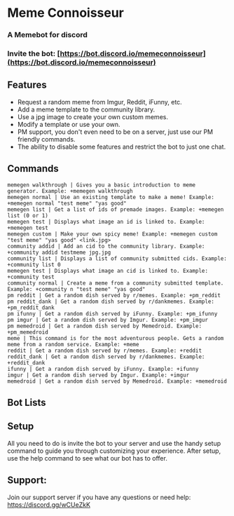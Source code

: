 # Meme Connoisseur
### A Memebot for discord
### Invite the bot: [https://bot.discord.io/memeconnoisseur](https://bot.discord.io/memeconnoisseur)

## Features
   * Request a random meme from Imgur, Reddit, iFunny, etc.
   * Add a meme template to the community library.
   * Use a jpg image to create your own custom memes.
   * Modify a template or use your own.
   * PM support, you don't even need to be on a server, just use our PM friendly commands.
   * The ability to disable some features and restrict the bot to just one chat.

## Commands
```
memegen walkthrough | Gives you a basic introduction to meme generator. Example: +memegen walkthrough
memegen normal | Use an existing template to make a meme! Example: +memegen normal "test meme" "yas good"
memegen list | Get a list of ids of premade images. Example: +memegen list (0 or 1)
memegen test | Displays what image an id is linked to. Example: +memegen test
memegen custom | Make your own spicy meme! Example: +memegen custom "test meme" "yas good" <link.jpg>
community addid | Add an cid to the community library. Example: +community addid testmeme jpg.jpg
community list | Displays a list of community submitted cids. Example: +community list 0
memegen test | Displays what image an cid is linked to. Example: +community test
community normal | Create a meme from a community submitted template. Example: +community n "test meme" "yas good"
pm reddit | Get a random dish served by r/memes. Example: +pm_reddit
pm reddit_dank | Get a random dish served by r/dankmemes. Example: +pm_reddit_dank
pm ifunny | Get a random dish served by iFunny. Example: +pm_ifunny
pm imgur | Get a random dish served by Imgur. Example: +pm_imgur
pm memedroid | Get a random dish served by Memedroid. Example: +pm_memedroid
meme | This command is for the most adventurous people. Gets a random meme from a random service. Example: +meme
reddit | Get a random dish served by r/memes. Example: +reddit
reddit_dank | Get a random dish served by r/dankmemes. Example: +reddit_dank
ifunny | Get a random dish served by iFunny. Example: +ifunny
imgur | Get a random dish served by Imgur. Example: +imgur
memedroid | Get a random dish served by Memedroid. Example: +memedroid
```
## Bot Lists


## Setup
All you need to do is invite the bot to your server and use the handy setup command to guide you through customizing your experience. After setup, use the help command to see what our bot has to offer.

## Support:
Join our support server if you have any questions or need help: https://discord.gg/wCUeZkK
